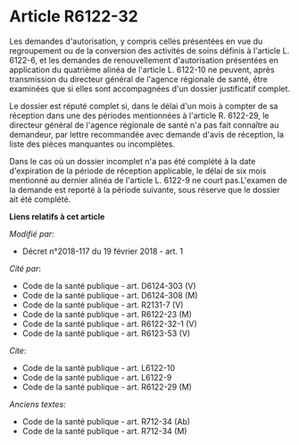 # Article R6122-32

Les demandes d'autorisation, y compris celles présentées en vue du regroupement ou de la conversion des activités de soins
définis à l'article L. 6122-6, et les demandes de renouvellement d'autorisation présentées en application du quatrième alinéa
de l'article L. 6122-10 ne peuvent, après transmission du directeur général de l'agence régionale de santé, être examinées
que si elles sont accompagnées d'un dossier justificatif complet.

Le dossier est réputé complet si, dans le délai d'un mois à compter de sa réception dans une des périodes mentionnées à
l'article R. 6122-29, le directeur général de l'agence régionale de santé n'a pas fait connaître au demandeur, par lettre
recommandée avec demande d'avis de réception, la liste des pièces manquantes ou incomplètes.

Dans le cas où un dossier incomplet n'a pas été complété à la date d'expiration de la période de réception applicable, le
délai de six mois mentionné au dernier alinéa de l'article L. 6122-9 ne court pas.L'examen de la demande est reporté à la
période suivante, sous réserve que le dossier ait été complété.

**Liens relatifs à cet article**

_Modifié par_:

  - Décret n°2018-117 du 19 février 2018 - art. 1

_Cité par_:

  - Code de la santé publique - art. D6124-303 (V)
  - Code de la santé publique - art. D6124-308 (M)
  - Code de la santé publique - art. R2131-7 (V)
  - Code de la santé publique - art. R6122-23 (M)
  - Code de la santé publique - art. R6122-32-1 (V)
  - Code de la santé publique - art. R6123-53 (V)

_Cite_:

  - Code de la santé publique - art. L6122-10
  - Code de la santé publique - art. L6122-9
  - Code de la santé publique - art. R6122-29 (M)

_Anciens textes_:

  - Code de la santé publique - art. R712-34 (Ab)
  - Code de la santé publique - art. R712-34 (M)
